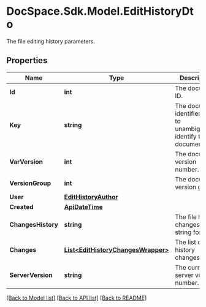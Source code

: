 # DocSpace.Sdk.Model.EditHistoryDto
The file editing history parameters.

## Properties

Name | Type | Description | Notes
------------ | ------------- | ------------- | -------------
**Id** | **int** | The document ID. | [optional] 
**Key** | **string** | The document identifier used to unambiguously identify the document file. | [optional] 
**VarVersion** | **int** | The document version number. | [optional] 
**VersionGroup** | **int** | The document version group. | [optional] 
**User** | [**EditHistoryAuthor**](EditHistoryAuthor.md) |  | [optional] 
**Created** | [**ApiDateTime**](ApiDateTime.md) |  | [optional] 
**ChangesHistory** | **string** | The file history changes in the string format. | [optional] 
**Changes** | [**List&lt;EditHistoryChangesWrapper&gt;**](EditHistoryChangesWrapper.md) | The list of file history changes. | [optional] 
**ServerVersion** | **string** | The current server version number. | [optional] 

[[Back to Model list]](../README.md#documentation-for-models) [[Back to API list]](../README.md#documentation-for-api-endpoints) [[Back to README]](../README.md)

